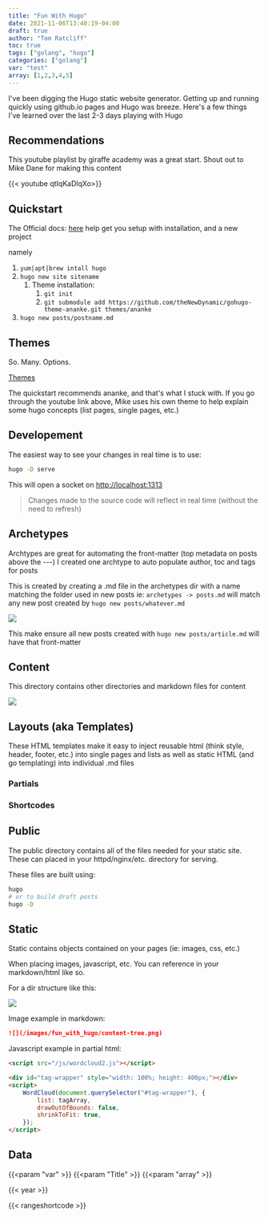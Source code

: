 ```yaml
---
title: "Fun With Hugo"
date: 2021-11-06T13:40:19-04:00
draft: true
author: "Tom Ratcliff"
toc: true
tags: ["golang", "hugo"]
categories: ["golang"]
var: "test"
array: [1,2,3,4,5]
---
```


I've been digging the Hugo static website generator. 
Getting up and running quickly using github.io pages and  Hugo was 
breeze. Here's a few things I've learned over the last 2-3 days playing with Hugo

## Recommendations
This youtube playlist by giraffe academy was a great start. 
Shout out to Mike Dane for making this content

{{< youtube qtIqKaDlqXo>}}

## Quickstart
The Official docs: [here](https://gohugo.io/getting-started/quick-start/) help get you setup with installation, and a new project

namely
1. `yum|apt|brew intall hugo`
2. `hugo new site sitename`
   1. Theme installation: 
      1. `git init` 
      2. `git submodule add https://github.com/theNewDynamic/gohugo-theme-ananke.git themes/ananke`
3. `hugo new posts/postname.md`

## Themes
So. Many. Options.

[Themes](https://themes.gohugo.io)

The quickstart recommends ananke, and that's what I stuck with. If you go through the youtube
link above, Mike uses his own theme to help explain some hugo concepts (list pages, single pages, etc.)

## Developement

The easiest way to see your changes in real time is to use:

```bash
hugo -D serve
```

This will open a socket on [http://localhost:1313](http://localhost:1313)

 > Changes made to the source code will reflect in real time (without the need to refresh)

## Archetypes

Archtypes are great for automating the front-matter (top metadata on posts above the ---)
I created one archtype to auto populate author, toc and tags for posts

This is created by creating a .md file in the archetypes dir with a name matching the folder used in new posts
ie: `archetypes -> posts.md` will match any new post created by `hugo new posts/whatever.md`

![](/images/fun_with_hugo/archetypes.png)

This make ensure all new posts created with `hugo new posts/article.md` will have that front-matter

## Content

This directory contains other directories and markdown files for content

![](/images/fun_with_hugo/content-tree.png)

## Layouts (aka Templates)

These HTML templates make it easy to inject reusable html (think style, header, footer, etc.) 
 into single pages and lists as well as static HTML (and go templating) into individual .md files


### Partials

### Shortcodes

## Public

The public directory contains all of the files needed for your static site. These can placed in your httpd/nginx/etc. directory for serving.

These files are built using:
```bash
hugo
# or to build draft posts
hugo -D
```

## Static

Static contains objects contained on your pages (ie: images, css, etc.)

When placing images, javascript, etc. You can reference in your markdown/html like so.

For a dir structure like this:

![](/images/fun_with_hugo/static-tree.png)


Image example in markdown:

```md
![](/images/fun_with_hugo/content-tree.png)
```

Javascript example in partial html:

```html
<script src="/js/wordcloud2.js"></script>

<div id="tag-wrapper" style="width: 100%; height: 400px;"></div>
<script>
    WordCloud(document.querySelector("#tag-wrapper"), {
        list: tagArray,
        drawOutOfBounds: false,
        shrinkToFit: true,
    });
</script>
```



## Data

{{<param "var" >}}
{{<param "Title" >}}
{{<param "array" >}}

{{< year >}}

{{< rangeshortcode >}}

[comment]: <> ({{ range := .Params.array }})

[comment]: <> ( {{ . }})

[comment]: <> ({{ end }})

[comment]: <> ({{ range $elem_index, $elem_val := $array }})

[comment]: <> ( {{ $elem_index }} - {{ $elem_val }})

[comment]: <> ({{ end }})

